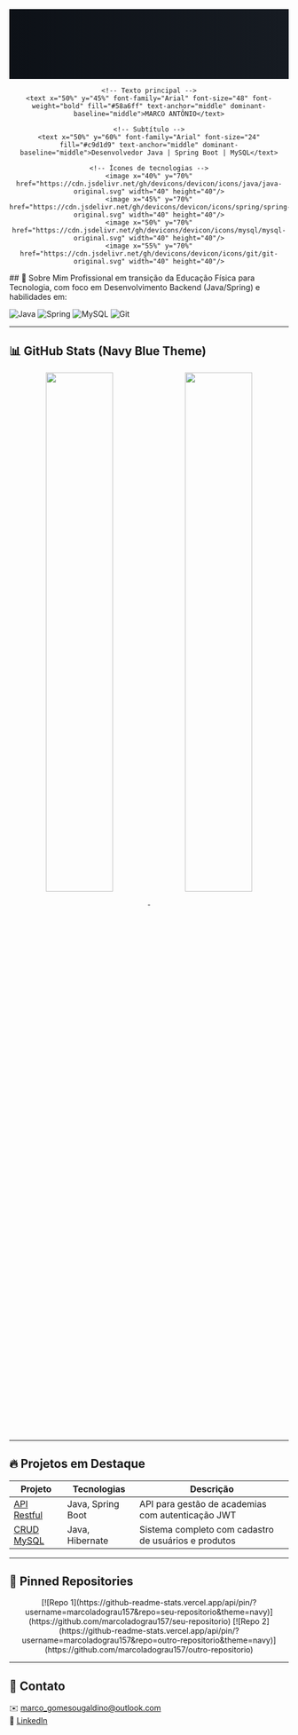 <div align="center">
  <svg width="100%" height="300px" viewBox="0 0 1200 300" xmlns="http://www.w3.org/2000/svg">
    <!-- Fundo gradiente -->
    <defs>
      <linearGradient id="gradient" x1="0%" y1="0%" x2="100%" y2="0%">
        <stop offset="0%" stop-color="#0d1117"/>
        <stop offset="100%" stop-color="#161b22"/>
      </linearGradient>
    </defs>
    <rect width="100%" height="100%" fill="url(#gradient)"/>
    
    <!-- Texto principal -->
    <text x="50%" y="45%" font-family="Arial" font-size="48" font-weight="bold" fill="#58a6ff" text-anchor="middle" dominant-baseline="middle">MARCO ANTÔNIO</text>
    
    <!-- Subtítulo -->
    <text x="50%" y="60%" font-family="Arial" font-size="24" fill="#c9d1d9" text-anchor="middle" dominant-baseline="middle">Desenvolvedor Java | Spring Boot | MySQL</text>
    
    <!-- Ícones de tecnologias -->
    <image x="40%" y="70%" href="https://cdn.jsdelivr.net/gh/devicons/devicon/icons/java/java-original.svg" width="40" height="40"/>
    <image x="45%" y="70%" href="https://cdn.jsdelivr.net/gh/devicons/devicon/icons/spring/spring-original.svg" width="40" height="40"/>
    <image x="50%" y="70%" href="https://cdn.jsdelivr.net/gh/devicons/devicon/icons/mysql/mysql-original.svg" width="40" height="40"/>
    <image x="55%" y="70%" href="https://cdn.jsdelivr.net/gh/devicons/devicon/icons/git/git-original.svg" width="40" height="40"/>
  </svg>
</div>
## 🚀 Sobre Mim
Profissional em transição da Educação Física para Tecnologia, com foco em Desenvolvimento Backend (Java/Spring) e habilidades em:

![Java](https://img.shields.io/badge/Java-ED8B00?style=for-the-badge&logo=openjdk&logoColor=white)
![Spring](https://img.shields.io/badge/Spring-6DB33F?style=for-the-badge&logo=spring&logoColor=white)
![MySQL](https://img.shields.io/badge/MySQL-005C84?style=for-the-badge&logo=mysql&logoColor=white)
![Git](https://img.shields.io/badge/Git-F05032?style=for-the-badge&logo=git&logoColor=white)

---

## 📊 GitHub Stats (Navy Blue Theme)

<div align="center">
  <a href="https://github.com/marcoladograu157">
    <img align="center" src="https://github-readme-stats.vercel.app/api?username=marcoladograu157&theme=navy&show_icons=true&hide_border=true&bg_color=0d1117&title_color=58a6ff&icon_color=58a6ff&text_color=c9d1d9&include_all_commits=true" style="border-radius: 10px; width: 49%"/>
  </a>
  <a href="https://github.com/marcoladograu157">
    <img align="center" src="https://github-readme-stats.vercel.app/api/top-langs/?username=marcoladograu157&theme=navy&layout=compact&hide_border=true&bg_color=0d1117&title_color=58a6ff&text_color=c9d1d9&hide=html,css" style="border-radius: 10px; width: 49%" />
  </a>
</div>

---

## 🔥 Projetos em Destaque

| Projeto | Tecnologias | Descrição |
|---------|------------|-----------|
| [API Restful](https://github.com/marcoladograu157/seu-projeto) | Java, Spring Boot | API para gestão de academias com autenticação JWT |
| [CRUD MySQL](https://github.com/marcoladograu157/outro-projeto) | Java, Hibernate | Sistema completo com cadastro de usuários e produtos |

---

## 📌 Pinned Repositories
<div align="center">
  [![Repo 1](https://github-readme-stats.vercel.app/api/pin/?username=marcoladograu157&repo=seu-repositorio&theme=navy)](https://github.com/marcoladograu157/seu-repositorio)
  [![Repo 2](https://github-readme-stats.vercel.app/api/pin/?username=marcoladograu157&repo=outro-repositorio&theme=navy)](https://github.com/marcoladograu157/outro-repositorio)
</div>

---

## 📩 Contato
✉️ [marco_gomesougaldino@outlook.com](mailto:marco_gomesougaldino@outlook.com)  
💬 [LinkedIn](https://www.linkedin.com/in/marco-gomes-240973248)  
